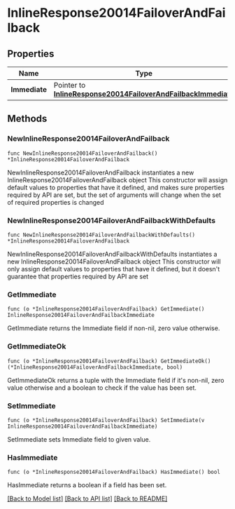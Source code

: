 # InlineResponse20014FailoverAndFailback

## Properties

Name | Type | Description | Notes
------------ | ------------- | ------------- | -------------
**Immediate** | Pointer to [**InlineResponse20014FailoverAndFailbackImmediate**](InlineResponse20014FailoverAndFailbackImmediate.md) |  | [optional] 

## Methods

### NewInlineResponse20014FailoverAndFailback

`func NewInlineResponse20014FailoverAndFailback() *InlineResponse20014FailoverAndFailback`

NewInlineResponse20014FailoverAndFailback instantiates a new InlineResponse20014FailoverAndFailback object
This constructor will assign default values to properties that have it defined,
and makes sure properties required by API are set, but the set of arguments
will change when the set of required properties is changed

### NewInlineResponse20014FailoverAndFailbackWithDefaults

`func NewInlineResponse20014FailoverAndFailbackWithDefaults() *InlineResponse20014FailoverAndFailback`

NewInlineResponse20014FailoverAndFailbackWithDefaults instantiates a new InlineResponse20014FailoverAndFailback object
This constructor will only assign default values to properties that have it defined,
but it doesn't guarantee that properties required by API are set

### GetImmediate

`func (o *InlineResponse20014FailoverAndFailback) GetImmediate() InlineResponse20014FailoverAndFailbackImmediate`

GetImmediate returns the Immediate field if non-nil, zero value otherwise.

### GetImmediateOk

`func (o *InlineResponse20014FailoverAndFailback) GetImmediateOk() (*InlineResponse20014FailoverAndFailbackImmediate, bool)`

GetImmediateOk returns a tuple with the Immediate field if it's non-nil, zero value otherwise
and a boolean to check if the value has been set.

### SetImmediate

`func (o *InlineResponse20014FailoverAndFailback) SetImmediate(v InlineResponse20014FailoverAndFailbackImmediate)`

SetImmediate sets Immediate field to given value.

### HasImmediate

`func (o *InlineResponse20014FailoverAndFailback) HasImmediate() bool`

HasImmediate returns a boolean if a field has been set.


[[Back to Model list]](../README.md#documentation-for-models) [[Back to API list]](../README.md#documentation-for-api-endpoints) [[Back to README]](../README.md)


